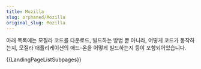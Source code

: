 ```yaml
---
title: Mozilla
slug: orphaned/Mozilla
original_slug: Mozilla
---
```


아래 목록에는 모질라 코드를 다운로드, 빌드하는 방법 뿐 아니라, 어떻게 코드가 동작하는지, 모질라 애플리케이션의 애드-온을 어떻게 빌드하는지 등이 포함되어있습니다.

{{LandingPageListSubpages}}
